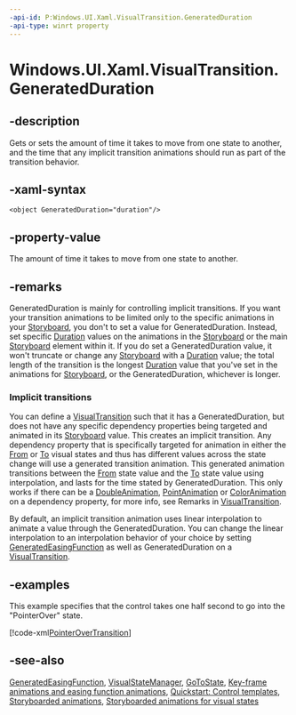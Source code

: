 ```yaml
---
-api-id: P:Windows.UI.Xaml.VisualTransition.GeneratedDuration
-api-type: winrt property
---
```


<!-- Property syntax
public Windows.UI.Xaml.Duration GeneratedDuration { get;  set; }
-->

# Windows.UI.Xaml.VisualTransition.GeneratedDuration

## -description
Gets or sets the amount of time it takes to move from one state to another, and the time that any implicit transition animations should run as part of the transition behavior.

## -xaml-syntax
```xaml
<object GeneratedDuration="duration"/>
```


## -property-value
The amount of time it takes to move from one state to another.

## -remarks
GeneratedDuration is mainly for controlling implicit transitions. If you want your transition animations to be limited only to the specific animations in your [Storyboard](../windows.ui.xaml.media.animation/storyboard.md), you don't to set a value for GeneratedDuration. Instead, set specific [Duration](duration.md) values on the animations in the [Storyboard](../windows.ui.xaml.media.animation/storyboard.md) or the main [Storyboard](../windows.ui.xaml.media.animation/storyboard.md) element within it. If you do set a GeneratedDuration value, it won't truncate or change any [Storyboard](../windows.ui.xaml.media.animation/storyboard.md) with a [Duration](../windows.ui.xaml.media.animation/timeline_duration.md) value; the total length of the transition is the longest [Duration](../windows.ui.xaml.media.animation/timeline_duration.md) value that you've set in the animations for [Storyboard](../windows.ui.xaml.media.animation/storyboard.md), or the GeneratedDuration, whichever is longer.

### Implicit transitions

You can define a [VisualTransition](visualtransition.md) such that it has a GeneratedDuration, but does not have any specific dependency properties being targeted and animated in its [Storyboard](visualtransition_storyboard.md) value. This creates an implicit transition. Any dependency property that is specifically targeted for animation in either the [From](visualtransition_from.md) or [To](visualtransition_to.md) visual states and thus has different values across the state change will use a generated transition animation. This generated animation transitions between the [From](visualtransition_from.md) state value and the [To](visualtransition_to.md) state value using interpolation, and lasts for the time stated by GeneratedDuration. This only works if there can be a [DoubleAnimation](../windows.ui.xaml.media.animation/doubleanimation.md), [PointAnimation](../windows.ui.xaml.media.animation/pointanimation.md) or [ColorAnimation](../windows.ui.xaml.media.animation/coloranimation.md) on a dependency property, for more info, see Remarks in [VisualTransition](visualtransition.md).

By default, an implicit transition animation uses linear interpolation to animate a value through the GeneratedDuration. You can change the linear interpolation to an interpolation behavior of your choice by setting [GeneratedEasingFunction](visualtransition_generatedeasingfunction.md) as well as GeneratedDuration on a [VisualTransition](visualtransition.md).



## -examples
This example specifies that the control takes one half second to go into the "PointerOver" state.



[!code-xml[PointerOverTransition](../windows.ui.xaml.data/code/StylingTemplatingOverview/csharp/SkinnedButton.xaml#SnippetPointerOverTransition)]

## -see-also
[GeneratedEasingFunction](visualtransition_generatedeasingfunction.md), [VisualStateManager](visualstatemanager.md), [GoToState](visualstatemanager_gotostate_443481648.md), [Key-frame animations and easing function animations](https://msdn.microsoft.com/library/d8af24cd-f4c2-4562-afd7-25010955d677), [Quickstart: Control templates](https://msdn.microsoft.com/library/67c424ae-afb1-4560-a6a8-4a3506775d77), [Storyboarded animations](https://msdn.microsoft.com/library/0cbceea0-2b0e-44a1-a09a-f7a939632f3a), [Storyboarded animations for visual states](https://msdn.microsoft.com/library/5e715281-d247-4e7f-9f88-2af0d88ed5e4)
